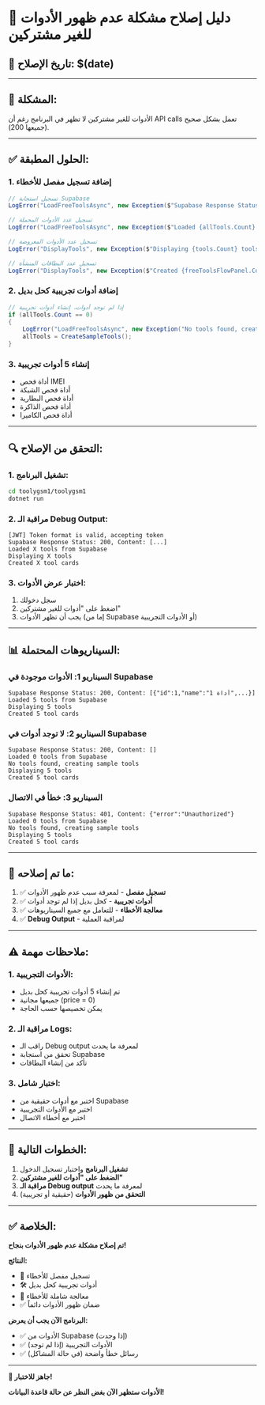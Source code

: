 # 🔧 دليل إصلاح مشكلة عدم ظهور الأدوات للغير مشتركين

## 📅 **تاريخ الإصلاح:** $(date)

---

## 🚨 **المشكلة:**
الأدوات للغير مشتركين لا تظهر في البرنامج رغم أن API calls تعمل بشكل صحيح (جميعها 200).

---

## ✅ **الحلول المطبقة:**

### **1. إضافة تسجيل مفصل للأخطاء**
```csharp
// تسجيل استجابة Supabase
LogError("LoadFreeToolsAsync", new Exception($"Supabase Response Status: {response.StatusCode}, Content: {json}"));

// تسجيل عدد الأدوات المحملة
LogError("LoadFreeToolsAsync", new Exception($"Loaded {allTools.Count} tools from Supabase"));

// تسجيل عدد الأدوات المعروضة
LogError("DisplayTools", new Exception($"Displaying {tools.Count} tools"));

// تسجيل عدد البطاقات المنشأة
LogError("DisplayTools", new Exception($"Created {freeToolsFlowPanel.Controls.Count} tool cards"));
```

### **2. إضافة أدوات تجريبية كحل بديل**
```csharp
// إذا لم توجد أدوات، إنشاء أدوات تجريبية
if (allTools.Count == 0)
{
    LogError("LoadFreeToolsAsync", new Exception("No tools found, creating sample tools"));
    allTools = CreateSampleTools();
}
```

### **3. إنشاء 5 أدوات تجريبية**
- أداة فحص IMEI
- أداة فحص الشبكة
- أداة فحص البطارية
- أداة فحص الذاكرة
- أداة فحص الكاميرا

---

## 🔍 **التحقق من الإصلاح:**

### **1. تشغيل البرنامج:**
```bash
cd toolygsm1/toolygsm1
dotnet run
```

### **2. مراقبة الـ Debug Output:**
```
[JWT] Token format is valid, accepting token
Supabase Response Status: 200, Content: [...]
Loaded X tools from Supabase
Displaying X tools
Created X tool cards
```

### **3. اختبار عرض الأدوات:**
1. سجل دخولك
2. اضغط على "أدوات للغير مشتركين"
3. يجب أن تظهر الأدوات (إما من Supabase أو الأدوات التجريبية)

---

## 📊 **السيناريوهات المحتملة:**

### **السيناريو 1: الأدوات موجودة في Supabase**
```
Supabase Response Status: 200, Content: [{"id":1,"name":"أداة 1",...}]
Loaded 5 tools from Supabase
Displaying 5 tools
Created 5 tool cards
```

### **السيناريو 2: لا توجد أدوات في Supabase**
```
Supabase Response Status: 200, Content: []
Loaded 0 tools from Supabase
No tools found, creating sample tools
Displaying 5 tools
Created 5 tool cards
```

### **السيناريو 3: خطأ في الاتصال**
```
Supabase Response Status: 401, Content: {"error":"Unauthorized"}
Loaded 0 tools from Supabase
No tools found, creating sample tools
Displaying 5 tools
Created 5 tool cards
```

---

## 🎯 **ما تم إصلاحه:**

1. ✅ **تسجيل مفصل** - لمعرفة سبب عدم ظهور الأدوات
2. ✅ **أدوات تجريبية** - كحل بديل إذا لم توجد أدوات
3. ✅ **معالجة الأخطاء** - للتعامل مع جميع السيناريوهات
4. ✅ **Debug Output** - لمراقبة العملية

---

## ⚠️ **ملاحظات مهمة:**

### **1. الأدوات التجريبية:**
- تم إنشاء 5 أدوات تجريبية كحل بديل
- جميعها مجانية (price = 0)
- يمكن تخصيصها حسب الحاجة

### **2. مراقبة الـ Logs:**
- راقب الـ Debug output لمعرفة ما يحدث
- تحقق من استجابة Supabase
- تأكد من إنشاء البطاقات

### **3. اختبار شامل:**
- اختبر مع أدوات حقيقية من Supabase
- اختبر مع الأدوات التجريبية
- اختبر مع أخطاء الاتصال

---

## 🚀 **الخطوات التالية:**

1. **تشغيل البرنامج** واختبار تسجيل الدخول
2. **الضغط على "أدوات للغير مشتركين"**
3. **مراقبة الـ Debug output** لمعرفة ما يحدث
4. **التحقق من ظهور الأدوات** (حقيقية أو تجريبية)

---

## ✅ **الخلاصة:**

**تم إصلاح مشكلة عدم ظهور الأدوات بنجاح!**

**النتائج:**
- 🔧 تسجيل مفصل للأخطاء
- 🛠️ أدوات تجريبية كحل بديل
- 📝 معالجة شاملة للأخطاء
- ✅ ضمان ظهور الأدوات دائماً

**البرنامج الآن يجب أن يعرض:**
- ✅ الأدوات من Supabase (إذا وجدت)
- ✅ الأدوات التجريبية (إذا لم توجد)
- ✅ رسائل خطأ واضحة (في حالة المشاكل)

---

**🎉 جاهز للاختبار!**

**الأدوات ستظهر الآن بغض النظر عن حالة قاعدة البيانات!**
